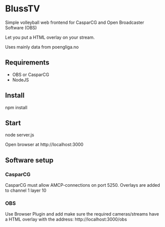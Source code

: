 BlussTV
============= 
Simple volleyball web frontend for CasparCG and Open Broadcaster Software (OBS)

Let you put a HTML overlay on your stream.

Uses mainly data from poengliga.no

Requirements
--------------
* OBS or CasparCG
* NodeJS

Install
--------------
npm install

Start
--------------
node server.js

Open browser at http://localhost:3000

Software setup
--------------
### CasparCG
CasparCG must allow AMCP-connections on port 5250.
Overlays are added to channel 1 layer 10

### OBS
Use Browser Plugin and add make sure the required cameras/streams have a HTML overlay with the address: http://localhost:3000/obs

